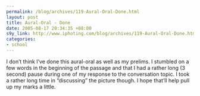 ```yaml
--- 
permalink: /blog/archives/119-Aural-Oral-Done.html
layout: post
title: Aural-Oral - Done
date: 2005-08-17 20:34:35 +08:00
s9y_link: http://www.iphoting.com/blog/archives/119-Aural-Oral-Done.html
categories: 
- school
---
```

<p class="break"><p>I don&#8217;t think I&#8217;ve done this aural-oral as well as my prelims. I stumbled on a few words in the beginning of the passage and that I had a rather long (3 second) pause during one of my response to the conversation topic. I took a rather long time in &#8220;discussing&#8221; the picture though. I hope that&#8217;ll help pull up my marks a little.</p></p>
